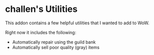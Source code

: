 # challen's Utilities

This addon contains a few helpful utilities that I wanted to add to WoW.

Right now it includes the following:
* Automatically repair using the guild bank
* Automatically sell poor quality (gray) items
